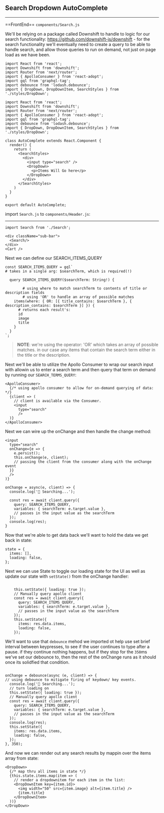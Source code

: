 ## Search Dropdown AutoComplete

---------------------------------

==FrontEnd== `components/Search.js`

We'll be relying on a package called Downshift to handle to logic for our search functionality: https://github.com/downshift-js/downshift - for the search functionality we'll eventually need to create a query to be able to handle search, and allow those queries to run on demand, not just on page load as we have been. 

```react
import React from 'react';
import Downshift from 'downshift';
import Router from 'next/router';
import { ApolloConsumer } from 'react-adopt';
import gql from 'graphql-tag';
import debounce from 'lodash.debounce';
import { DropDown, DropDownItem, SearchStyles } from './styles/DropDown';
```

```react
import React from 'react';
import Downshift from 'downshift';
import Router from 'next/router';
import { ApolloConsumer } from 'react-adopt';
import gql from 'graphql-tag';
import debounce from 'lodash.debounce';
import { DropDown, DropDownItem, SearchStyles } from './styles/DropDown';

class AutoComplete extends React.Component {
  render() {
    return (
      <SearchStyles>
        <div>
          <input type="search" />
          <DropDown>
            <p>Items Will Go here</p>
          </DropDown>
        </div>
      </SearchStyles>
    )
  }
}

export default AutoComplete;
```





import `Search.js` to `components/Header.js`:

---------------------------------

```react
import Search from './Search';
```

```react
<div className="sub-bar">
  <Search/>
</div>
<Cart />
```



Next we can define our SEARCH_ITEMS_QUERY

```react
const SEARCH_ITEMS_QUERY = gql`
# takes in a single arg: $searchTerm, which is required(!)

  query SEARCH_ITEMS_QUERY($searchTerm: String!) {
  
		# using where to match searchTerm to contents of title or description fields
		# using 'OR' to handle an array of possible matches
    items(where: { OR: [{ title_contains: $searchTerm }, { description_contains: $searchTerm }] }) {
      # returns each result's:
      id
      image
      title
    }
  }
`;

```

> **NOTE**:  we're using the operator: 'OR' which takes an array of possible matches. in our case any items that contain the search term either in the title or the description. 



Next we'll be able to utilize the Apollo Consumer to wrap our search input with allowin us to enter a search term and then query that term on demand by running our `SEARCH_TERMS_QUERY`:

```react
<ApolloConsumer>
  {/* using apollo consumer to allow for on-demand querying of data:  */}
  {client => (
    // client is available via the Consumer.
    <input
      type="search"
      />
  )}
</ApolloConsumer>
```



Next we can wire up the onChange and then handle the change method:

```react
<input
  type="search"
  onChange={e => {
    e.persist();
    this.onChange(e, client); 
    // passing the client from the consumer along with the onChange event
  }}
  />
)}
```



```react
onChange = async(e, client) => {
  console.log('🔎 Searching...');

  const res = await client.query({
    query: SEARCH_ITEMS_QUERY,
    variables: { searchTerm: e.target.value },
    // passes in the input value as the searchTerm
  });
  console.log(res);
}

```



Now that we're able to get data back we'll want to hold the data we get back in state:

```react
state = {
  items: [],
  loading: false,
};
```



Next we can use State to toggle our loading state for the UI as well as update our state with `setState()` from the onChange handler:

```react

    this.setState({ loading: true });
    // Manually query apollo client
    const res = await client.query({
      query: SEARCH_ITEMS_QUERY,
      variables: { searchTerm: e.target.value },
      // passes in the input value as the searchTerm
    });
    this.setState({
      items: res.data.items,
      loading: false,
    });
```



We'll want to use that `debounce` mehod we imported ot help use set brief interval between keypresses, to see if the user continues to type after a pause. if they continue nothing happens, but if they stop for the `350`ms we've set our debounce to, then the rest of the onChange runs as it should once its solidfied that condition.

```react

onChange = debounce(async (e, client) => {
// using debounce to mitigate firing of keydown/ key events. 
  console.log('🔎 Searching...');
  // turn loading on
  this.setState({ loading: true });
  // Manually query apollo client
  const res = await client.query({
    query: SEARCH_ITEMS_QUERY,
    variables: { searchTerm: e.target.value },
    // passes in the input value as the searchTerm
  });
  console.log(res);
  this.setState({
    items: res.data.items,
    loading: false,
  });
}, 350);
```





And now we can render out any search results by mappin over the items array from state:

```react
<DropDown>
  {/* map thru all items in state */}
  {this.state.items.map(item => (
    // render a dropdownitem for each item in the list:
    <DropDownItem key={item.id}>
      <img width="50" src={item.image} alt={item.title} />
      {item.title}
    </DropDownItem>
  ))}
</DropDown>
```

